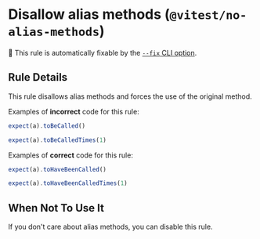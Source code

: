# Disallow alias methods (`@vitest/no-alias-methods`)

🔧 This rule is automatically fixable by the [`--fix` CLI option](https://eslint.org/docs/latest/user-guide/command-line-interface#--fix).

<!-- end auto-generated rule header -->


## Rule Details

This rule disallows alias methods and forces the use of the original method.

Examples of **incorrect** code for this rule:

```js
expect(a).toBeCalled()
```

```js
expect(a).toBeCalledTimes(1)
```


Examples of **correct** code for this rule:

```js
expect(a).toHaveBeenCalled()
```

```js
expect(a).toHaveBeenCalledTimes(1)
```

## When Not To Use It

If you don't care about alias methods, you can disable this rule.
